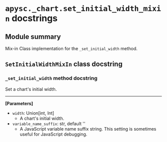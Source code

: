 # `apysc._chart.set_initial_width_mixin` docstrings

## Module summary

Mix-in Class implementation for the `_set_initial_width` method.

## `SetInitialWidthMixIn` class docstring

### `_set_initial_width` method docstring

Set a chart's initial width.<hr>

**[Parameters]**

- `width`: Union[int, Int]
  - A chart's initial width.
- `variable_name_suffix`: str, default ''
  - A JavaScript variable name suffix string. This setting is sometimes useful for JavaScript debugging.